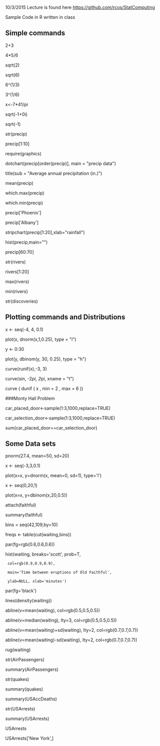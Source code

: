 10/3/2015 Lecture is found here https://github.com/rcos/StatComputing

Sample Code in R written in class

## Simple commands
2+3

4*5/6

sqrt(2)

sqrt(6)

6^(1/3)

3^(1/6)

x<-7*41/pi

sqrt(-1+0i)

sqrt(-1)

str(precip)

precip[1:10]

require(graphics)

dotchart(precip[order(precip)], main = "precip data")

title(sub = "Average annual precipitation (in.)")

mean(precip)

which.max(precip)

which.min(precip)

precip['Phoenix']

precip['Albany']

stripchart(precip[1:20],xlab="rainfall")

hist(precip,main="")

precip[60:70]

str(rivers)

rivers[1:20]

max(rivers)

min(rivers)

str(discoveries)







## Plotting commands and Distributions

x <- seq(-4, 4, 0.1)

plot(x, dnorm(x,1,0.25), type = "l") 

y <- 0:30

plot(y, dbinom(y, 30, 0.25), type = "h")

curve(runif(x),-3, 3)

curve(sin, -2*pi, 2*pi, xname = "t")

curve ( dunif ( x , min = 2 , max = 6 ))










###Monty Hall Problem

car_placed_door<-sample(1:3,1000,replace=TRUE)

car_selection_door<-sample(1:3,1000,replace=TRUE)

sum(car_placed_door==car_selection_door)

## Some Data sets

pnorm(27.4, mean=50, sd=20)

x <- seq(-3,3,0.1)

plot(x=x, y=dnorm(x, mean=0, sd=1), type='l')

x <- seq(0,20,1)

plot(x=x, y=dbinom(x,20,0.5))

attach(faithful)

summary(faithful)

bins = seq(42,109,by=10)

freqs <- table(cut(waiting,bins))

par(fg=rgb(0.6,0.6,0.6))

hist(waiting, breaks='scott', prob=T,

     col=rgb(0.9,0.9,0.9),

     main='Time between eruptions of Old Faithful',

     ylab=NULL, xlab='minutes')

par(fg='black')

lines(density(waiting))

abline(v=mean(waiting), col=rgb(0.5,0.5,0.5))

abline(v=median(waiting), lty=3, col=rgb(0.5,0.5,0.5))

abline(v=mean(waiting)+sd(waiting), lty=2, col=rgb(0.7,0.7,0.7))

abline(v=mean(waiting)-sd(waiting), lty=2, col=rgb(0.7,0.7,0.7))

rug(waiting)

str(AirPassengers)

summary(AirPassengers)

str(quakes)

summary(quakes)

summary(USAccDeaths)

str(USArrests)

summary(USArrests)

USArrests

USArrests['New York',]

